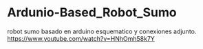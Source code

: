 # Ardunio-Based_Robot_Sumo
robot sumo basado en arduino esquematico y conexiones adjunto.
https://www.youtube.com/watch?v=HNhOmh58k7Y
